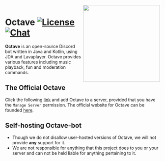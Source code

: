<img align="right" src="https://octave.gg/assets/img/logo.png" height="250" width="250">

# Octave [![License](https://img.shields.io/github/license/mashape/apistatus.svg?style=flat-square)](LICENSE) [![Chat](https://img.shields.io/badge/chat-discord-blue.svg?style=flat-square)](https://discord.gg/musicbot)
**Octave** is an open-source Discord bot written in Java and Kotlin, using JDA and Lavaplayer.
Octave provides various features including music playback, fun and moderation commands.

## The Official Octave
Click the following [link](https://discordapp.com/oauth2/authorize?client_id=201492375653056512&scope=bot&permissions=8) and add Octave to a server, provided that you have the
    `Manage Server` permission. The official website for Octave can be founded [here](https://octave.gg/).

## Self-hosting Octave-bot
- Though we do not disallow user-hosted versions of Octave, we will not provide **any** support for it.
- We are not responsible for anything that this project does to you or your server and can not be held liable 
    for anything pertaining to it. 

